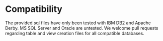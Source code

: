 # Compatibility
The provided sql files have only been tested with IBM DB2 and Apache Derby. MS SQL Server and Oracle are untested. We welcome pull requests regarding table and view creation files for all compatible databases.
